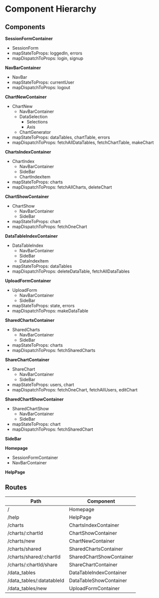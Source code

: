 # Component Hierarchy

## Components

**SessionFormContainer**
- SessionForm
- mapStateToProps: loggedIn, errors
- mapDispatchToProps: login, signup

**NavBarContainer**
- NavBar
- mapStateToProps: currentUser
- mapDispatchToProps: logout

**ChartNewContainer**
- ChartNew
  - NavBarContainer
  - DataSelection
    - Selections
    - Axis
  - ChartGenerator
- mapStateToProps: dataTables, chartTable, errors
- mapDispatchToProps: fetchAllDataTables, fetchChartTable, makeChart

**ChartsIndexContainer**
- ChartIndex
  - NavBarContainer
  - SideBar
  - ChartIndexItem
- mapStateToProps: charts
- mapDispatchToProps: fetchAllCharts, deleteChart

**ChartShowContainer**
- ChartShow
  - NavBarContainer
  - SideBar
- mapStateToProps: chart
- mapDispatchToProps: fetchOneChart

**DataTableIndexContainer**
- DataTableIndex
  - NavBarContainer
  - SideBar
  - DataIndexItem
- mapStateToProps: dataTables
- mapDispatchToProps: deleteDataTable, fetchAllDataTables

**UploadFormContainer**
- UploadForm
  - NavBarContainer
  - SideBar
- mapStateToProps: state, errors
- mapDispatchToProps: makeDataTable

**SharedChartsContainer**
- SharedCharts
  - NavBarContainer
  - SideBar
- mapStateToProps: charts
- mapDispatchToProps: fetchSharedCharts

**ShareChartContainer**
- ShareChart
  - NavBarContainer
  - SideBar
- mapStateToProps: users, chart
- mapDispatchToProps: fetchOneChart, fetchAllUsers, editChart

**SharedChartShowContainer**
- SharedChartShow
  - NavBarContainer
  - SideBar
- mapStateToProps: chart
- mapDispatchToProps: fetchSharedChart

**SideBar**

**Homepage**
- SessionFormContainer
- NavBarContainer

**HelpPage**

## Routes

Path                      | Component
--------------------------|----------
/                         | Homepage
/help                     | HelpPage
/charts                   | ChartsIndexContainer
/charts/:chartId          | ChartShowContainer
/charts/new               | ChartNewContainer
/charts/shared            | SharedChartsContainer
/charts/shared/:chartId   | SharedChartShowContainer
/charts/:chartId/share    | ShareChartContainer
/data_tables              | DataTableIndexContainer
/data_tables/:datatableId | DataTableShowContainer
/data_tables/new          | UploadFormContainer
